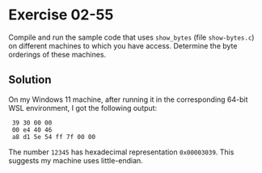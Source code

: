 # Exercise 02-55

Compile and run the sample code that uses `show_bytes` (file `show-bytes.c`)
on different machines to which you have access. Determine the byte orderings
of these machines.

## Solution

On my Windows 11 machine, after running it in the corresponding 64-bit WSL environment,
I got the following output:

```
 39 30 00 00
 00 e4 40 46
 a8 d1 5e 54 ff 7f 00 00
```

The number `12345` has hexadecimal representation `0x00003039`. This suggests my machine
uses little-endian.
